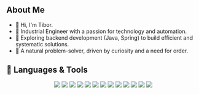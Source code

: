 ## About Me
- 👋 Hi, I'm Tibor.
- 🔧 Industrial Engineer with a passion for technology and automation.
- 🌱 Exploring backend development (Java, Spring) to build efficient and systematic solutions.
- 🤔 A natural problem-solver, driven by curiosity and a need for order.

## 🧠 Languages & Tools
<p align="center">
  <img src="https://img.shields.io/badge/Java-%23ED8B00?style=for-the-badge&logo=java&logoColor=white" />
  <img src="https://img.shields.io/badge/JavaFX-%230D73B6?style=for-the-badge&logo=java&logoColor=white" />
  <img src="https://img.shields.io/badge/Spring-%236DB33F?style=for-the-badge&logo=spring&logoColor=white" />
  <img src="https://img.shields.io/badge/Hibernate-%2359666C?style=for-the-badge&logo=hibernate&logoColor=white" />
  <img src="https://img.shields.io/badge/SQL-%2307405e?style=for-the-badge&logo=postgresql&logoColor=white" />
  <img src="https://img.shields.io/badge/Amazon AWS-%23232F3E?style=for-the-badge&logo=amazonaws&logoColor=white" />
  <img src="https://img.shields.io/badge/Maven-%23C71A36?style=for-the-badge&logo=apachemaven&logoColor=white" />
  <img src="https://img.shields.io/badge/Lombok-%23A63D40?style=for-the-badge&logo=lombok&logoColor=white" />
  <img src="https://img.shields.io/badge/JSON-%23000000?style=for-the-badge&logo=json&logoColor=white" />
  <img src="https://img.shields.io/badge/ModelMapper-%23007396?style=for-the-badge&logo=data&logoColor=white" />
  <img src="https://img.shields.io/badge/Git-%23F05032?style=for-the-badge&logo=git&logoColor=white" />
  <img src="https://img.shields.io/badge/GitHub-%23121011?style=for-the-badge&logo=github&logoColor=white" />
  <img src="https://img.shields.io/badge/IntelliJ%20IDEA-%23000000?style=for-the-badge&logo=intellijidea&logoColor=white" />
</p>
